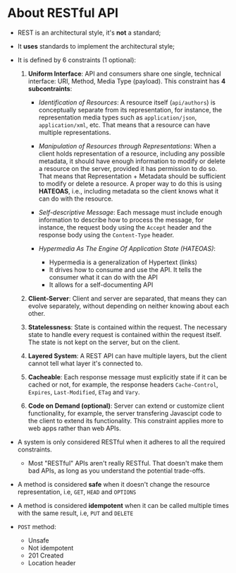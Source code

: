 # About RESTful API

- REST is an architectural style, it's **not** a standard;

- It **uses** standards to implement the architectural style;

- It is defined by 6 constraints (1 optional):

    1. **Uniform Interface**: API and consumers share one single, technical interface: URI, Method, Media Type (payload). This constraint has **4 subcontraints**:

        - *Identification of Resources*: A resource itself (`api/authors`) is conceptually separate from its representation, for instance, the representation media types such as `application/json`, `application/xml`, etc. That means that a resource can have multiple representations.

        - *Manipulation of Resources through Representations*: When a client holds representation of a resource, including any possible metadata, it should have enough information to modify or delete a resource on the server, provided it has permission to do so. That means that Representation + Metadata should be sufficient to modify or delete a resource. A proper way to do this is using **HATEOAS**, i.e., including metadata so the client knows what it can do with the resource.

        - *Self-descriptive Message*: Each message must include enough information to describe how to process the message, for instance, the request body using the `Accept` header and the response body using the `Content-Type` header. 

        - *Hypermedia As The Engine Of Application State (HATEOAS)*:
            
            - Hypermedia is a generalization of Hypertext (links)
            - It drives how to consume and use the API. It tells the consumer what it can do with the API
            - It allows for a self-documenting API
    
    1. **Client-Server**: Client and server are separated, that means they can evolve separately, without depending on neither knowing about each other.

    1. **Statelessness**: State is contained within the request. The necessary state to handle every request is contained within the request itself. The state is not kept on the server, but on the client.

    1. **Layered System**: A REST API can have multiple layers, but the client cannot tell what layer it's connected to.

    1. **Cacheable**: Each response message must explicitly state if it can be cached or not, for example, the response headers `Cache-Control`, `Expires`, `Last-Modified`, `ETag` and `Vary`.

    1. **Code on Demand (optional)**: Server can extend or customize client functionality, for example, the server transfering Javascipt code to the client to extend its functionality. This constraint applies more to web apps rather than web APIs.

- A system is only considered RESTful when it adheres to all the required constraints.
    
    - Most "RESTful" APIs aren't really RESTful. That doesn't make them bad APIs, as long as you understand the potential trade-offs.

- A method is considered **safe** when it doesn't change the resource representation, i.e, `GET`, `HEAD` and `OPTIONS`

- A method is considered **idempotent** when it can be called multiple times with the same result, i.e, `PUT` and `DELETE`

- `POST` method:

    - Unsafe
    - Not idempotent
    - 201 Created
    - Location header